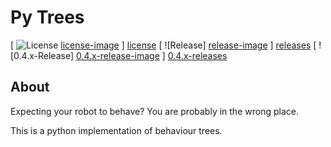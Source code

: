 # Py Trees

[ ![License] [license-image] ] [license]
[ ![Release] [release-image] ] [releases]
[ ![0.4.x-Release] [0.4.x-release-image] ] [0.4.x-releases]

[license-image]: https://img.shields.io/pypi/l/Django.svg?style=plastic
[license]: LICENSE

[release-image]: http://img.shields.io/badge/release-0.5.0-blue.svg?style=plastic
[releases]: https://github.com/stonier/py_trees
[0.4.x-release-image]: http://img.shields.io/badge/release-0.4.x-blue.svg?style=plastic
[0.4.x-releases]: https://github.com/stonier/py_trees/tree/release/0.4-indigo-kinetic

## About

Expecting your robot to behave? You are probably in the wrong place.

This is a python implementation of behaviour trees.